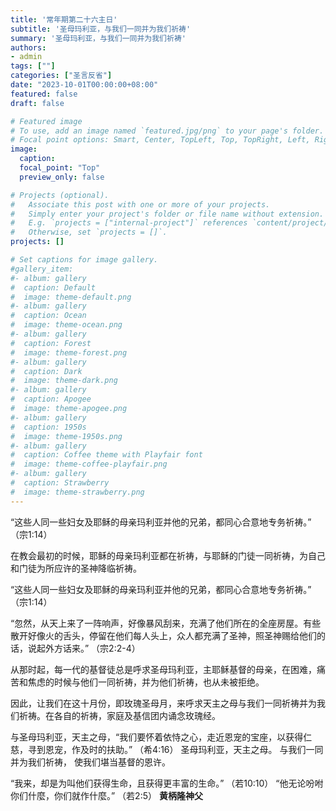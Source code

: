 ```yaml
---
title: '常年期第二十六主日'
subtitle: '圣母玛利亚，与我们一同并为我们祈祷'
summary: '圣母玛利亚，与我们一同并为我们祈祷'
authors:
- admin
tags: [""]
categories: ["圣言反省"]
date: "2023-10-01T00:00:00+08:00"
featured: false
draft: false

# Featured image
# To use, add an image named `featured.jpg/png` to your page's folder.
# Focal point options: Smart, Center, TopLeft, Top, TopRight, Left, Right, BottomLeft, Bottom, BottomRight
image:
  caption:
  focal_point: "Top"
  preview_only: false

# Projects (optional).
#   Associate this post with one or more of your projects.
#   Simply enter your project's folder or file name without extension.
#   E.g. `projects = ["internal-project"]` references `content/project/deep-learning/index.md`.
#   Otherwise, set `projects = []`.
projects: []

# Set captions for image gallery.
#gallery_item:
#- album: gallery
#  caption: Default
#  image: theme-default.png
#- album: gallery
#  caption: Ocean
#  image: theme-ocean.png
#- album: gallery
#  caption: Forest
#  image: theme-forest.png
#- album: gallery
#  caption: Dark
#  image: theme-dark.png
#- album: gallery
#  caption: Apogee
#  image: theme-apogee.png
#- album: gallery
#  caption: 1950s
#  image: theme-1950s.png
#- album: gallery
#  caption: Coffee theme with Playfair font
#  image: theme-coffee-playfair.png
#- album: gallery
#  caption: Strawberry
#  image: theme-strawberry.png
---
```


“这些人同一些妇女及耶稣的母亲玛利亚并他的兄弟，都同心合意地专务祈祷。” （宗1:14）

在教会最初的时候，耶稣的母亲玛利亚都在祈祷，与耶稣的门徒一同祈祷，为自己和门徒为所应许的圣神降临祈祷。

“这些人同一些妇女及耶稣的母亲玛利亚并他的兄弟，都同心合意地专务祈祷。” （宗1:14）

“忽然，从天上来了一阵响声，好像暴风刮来，充满了他们所在的全座房屋。有些散开好像火的舌头，停留在他们每人头上，众人都充满了圣神，照圣神赐给他们的话，说起外方话来。” （宗2:2-4）

从那时起，每一代的基督徒总是呼求圣母玛利亚，主耶稣基督的母亲，在困难，痛苦和焦虑的时候与他们一同祈祷，并为他们祈祷，也从未被拒绝。

因此，让我们在这十月份，即玫瑰圣母月，来呼求天主之母与我们一同祈祷并为我们祈祷。在各自的祈祷，家庭及基信团内诵念玫瑰经。

与圣母玛利亚，天主之母，“我们要怀着依恃之心，走近恩宠的宝座，以获得仁慈，寻到恩宠，作及时的扶助。” （希4:16）
圣母玛利亚，天主之母。
与我们一同并为我们祈祷，
使我们堪当基督的恩许。

“我来，却是为叫他们获得生命，且获得更丰富的生命。” （若10:10）
“他无论吩咐你们什麼，你们就作什麼。” （若2:5）
__黄柄隆神父__